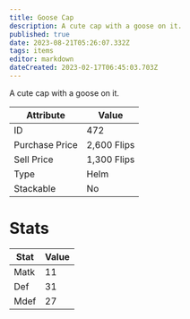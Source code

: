 ```yaml
---
title: Goose Cap
description: A cute cap with a goose on it.
published: true
date: 2023-08-21T05:26:07.332Z
tags: items
editor: markdown
dateCreated: 2023-02-17T06:45:03.703Z
---
```


A cute cap with a goose on it.

|Attribute|Value|
|-|-|
|ID|472|
|Purchase Price|2,600 Flips|
|Sell Price|1,300 Flips|
|Type|Helm|
|Stackable|No|

# Stats
|Stat|Value|
|-|-|
|Matk|11|
|Def|31|
|Mdef|27|
